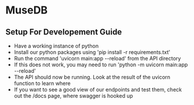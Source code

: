 # MuseDB
## Setup For Developement Guide
- Have a working instance of python
- Install our python packages using 'pip install -r requirements.txt'
- Run the command 'uvicorn main:app --reload' from the API directory
- If this does not work, you may need to run 'python -m uvicorn main:app --reload'
- The API should now be running. Look at the result of the uvicorn function to learn where
- If you want to see a good view of our endpoints and test them, check out the /docs page, where swagger is hooked up
